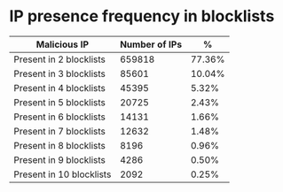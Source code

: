 # IP presence frequency in blocklists
| Malicious IP | Number of IPs | % |
|----|----|----|
| Present in 2 blocklists | 659818 | 77.36% |
| Present in 3 blocklists | 85601 | 10.04% |
| Present in 4 blocklists | 45395 | 5.32% |
| Present in 5 blocklists | 20725 | 2.43% |
| Present in 6 blocklists | 14131 | 1.66% |
| Present in 7 blocklists | 12632 | 1.48% |
| Present in 8 blocklists | 8196 | 0.96% |
| Present in 9 blocklists | 4286 | 0.50% |
| Present in 10 blocklists | 2092 | 0.25% |
